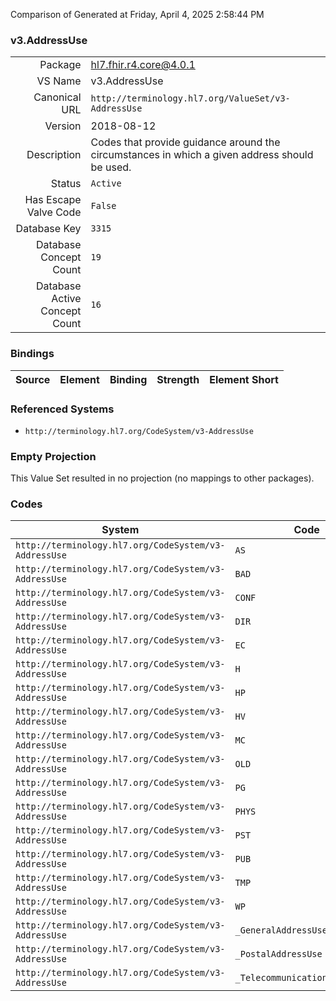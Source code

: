Comparison of 
Generated at Friday, April 4, 2025 2:58:44 PM

### v3.AddressUse

|      |     |
| ---: | --- |
| Package | hl7.fhir.r4.core@4.0.1 |
| VS Name | v3.AddressUse |
| Canonical URL | `http://terminology.hl7.org/ValueSet/v3-AddressUse` |
| Version | 2018-08-12 |
| Description | Codes that provide guidance around the circumstances in which a given address should be used. |
| Status | `Active` |
| Has Escape Valve Code | `False` |
| Database Key | `3315` |
| Database Concept Count | `19` |
| Database Active Concept Count | `16` |
### Bindings

| Source | Element | Binding | Strength | Element Short |
| ------ | ------- | ------- | -------- | ------------- |

### Referenced Systems

* `http://terminology.hl7.org/CodeSystem/v3-AddressUse`
### Empty Projection

This Value Set resulted in no projection (no mappings to other packages).

### Codes

| System | Code | Display |
| ------ | ---- | ------- |
| `http://terminology.hl7.org/CodeSystem/v3-AddressUse` | `AS` | answering service |
| `http://terminology.hl7.org/CodeSystem/v3-AddressUse` | `BAD` | bad address |
| `http://terminology.hl7.org/CodeSystem/v3-AddressUse` | `CONF` | confidential address |
| `http://terminology.hl7.org/CodeSystem/v3-AddressUse` | `DIR` | direct |
| `http://terminology.hl7.org/CodeSystem/v3-AddressUse` | `EC` | emergency contact |
| `http://terminology.hl7.org/CodeSystem/v3-AddressUse` | `H` | home address |
| `http://terminology.hl7.org/CodeSystem/v3-AddressUse` | `HP` | primary home |
| `http://terminology.hl7.org/CodeSystem/v3-AddressUse` | `HV` | vacation home |
| `http://terminology.hl7.org/CodeSystem/v3-AddressUse` | `MC` | mobile contact) |
| `http://terminology.hl7.org/CodeSystem/v3-AddressUse` | `OLD` | no longer in use |
| `http://terminology.hl7.org/CodeSystem/v3-AddressUse` | `PG` | pager |
| `http://terminology.hl7.org/CodeSystem/v3-AddressUse` | `PHYS` | physical visit address |
| `http://terminology.hl7.org/CodeSystem/v3-AddressUse` | `PST` | postal address |
| `http://terminology.hl7.org/CodeSystem/v3-AddressUse` | `PUB` | public |
| `http://terminology.hl7.org/CodeSystem/v3-AddressUse` | `TMP` | temporary address |
| `http://terminology.hl7.org/CodeSystem/v3-AddressUse` | `WP` | work place |
| `http://terminology.hl7.org/CodeSystem/v3-AddressUse` | `_GeneralAddressUse` | _GeneralAddressUse |
| `http://terminology.hl7.org/CodeSystem/v3-AddressUse` | `_PostalAddressUse` | _PostalAddressUse |
| `http://terminology.hl7.org/CodeSystem/v3-AddressUse` | `_TelecommunicationAddressUse` | _TelecommunicationAddressUse |
